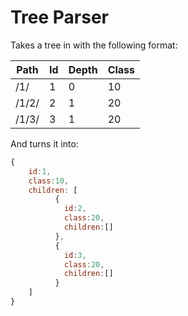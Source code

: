 # Tree Parser
Takes a tree in with the following format:

| Path  | Id | Depth | Class |
|-------|----|-------|-------|
| /1/   | 1  | 0     | 10    |
| /1/2/ | 2  | 1     | 20    |
| /1/3/ | 3  | 1     | 20    |

And turns it into:

```js
{
	id:1,
	class:10,
	children: [
		  {
			id:2,
			class:20,
			children:[]
		  },
		  {
			id:3,
			class:20,
			children:[]
		  }
	]
}
```